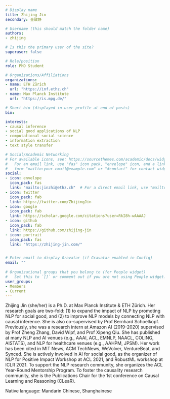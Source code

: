 ```yaml
---
# Display name
title: Zhijing Jin
secondary: 金致静

# Username (this should match the folder name)
authors:
- zhijing

# Is this the primary user of the site?
superuser: false

# Role/position
role: PhD Student

# Organizations/Affiliations
organizations:
- name: ETH Zürich
  url: "https://inf.ethz.ch"
- name: Max Planck Institute
  url: "https://is.mpg.de/"

# Short bio (displayed in user profile at end of posts)
bio: 

interests:
- causal inference
- social good applications of NLP 
- computational social science
- information extraction
- text style transfer

# Social/Academic Networking
# For available icons, see: https://sourcethemes.com/academic/docs/widgets/#icons
#   For an email link, use "fas" icon pack, "envelope" icon, and a link in the
#   form "mailto:your-email@example.com" or "#contact" for contact widget.
social:
- icon: envelope
  icon_pack: fas
  link: "mailto:jinzhi@ethz.ch"  # For a direct email link, use "mailto:test@example.org".
- icon: twitter
  icon_pack: fab
  link: https://twitter.com/ZhijingJin
- icon: google
  icon_pack: fab
  link: https://scholar.google.com/citations?user=RkI8h-wAAAAJ
- icon: github
  icon_pack: fab
  link: https://github.com/zhijing-jin
- icon: portrait
  icon_pack: fas
  link: "https://zhijing-jin.com/"


# Enter email to display Gravatar (if Gravatar enabled in Config)
email: ""
  
# Organizational groups that you belong to (for People widget)
#   Set this to `[]` or comment out if you are not using People widget.  
user_groups:
- Members
- Current
---
```


Zhijing Jin (she/her) is a Ph.D. at Max Planck Institute & ETH Zürich. Her research goals are two-fold: (1) to expand the impact of NLP by promoting NLP for social good, and (2) to improve NLP models by connecting NLP with causal inference. She is also co-supervised by Prof Bernhard Schoelkopf. Previously, she was a research intern at Amazon AI (2019-2020) supervised by Prof Zheng Zhang, David Wipf, and Prof Xipeng Qiu. She has published at many NLP and AI venues (e.g., AAAI, ACL, EMNLP, NAACL, COLING, AISTATS), and NLP for healthcare venues (e.g., AAHPM, JPSM). Her work has been cited in MIT News, ACM TechNews, WeVolver, VentureBeat, and Synced. She is actively involved in AI for social good, as the organizer of NLP for Positive Impact Workshop at ACL 2021, and RobustML workshop at ICLR 2021. To support the NLP research community, she organizes the ACL Year-Round Mentorship Program. To foster the causality research community, she is the Publications Chair for the 1st conference on Causal Learning and Reasoning (CLeaR).

Native language: Mandarin Chinese, Shanghainese

